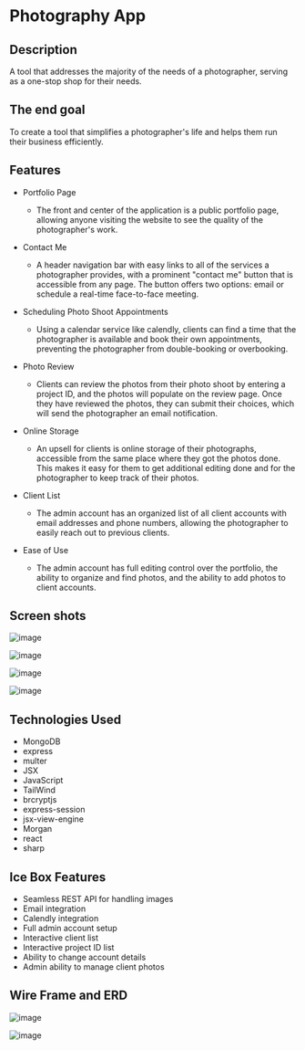 <!-- @format -->

# Photography App

## Description

A tool that addresses the majority of the needs of a photographer, serving as a one-stop shop for their needs.

## The end goal

To create a tool that simplifies a photographer's life and helps them run their business efficiently.

## Features

- Portfolio Page

  - The front and center of the application is a public portfolio page, allowing anyone visiting the website to see the quality of the photographer's work.

- Contact Me

  - A header navigation bar with easy links to all of the services a photographer provides, with a prominent "contact me" button that is accessible from any page. The button offers two options: email or schedule a real-time face-to-face meeting.

- Scheduling Photo Shoot Appointments

  - Using a calendar service like calendly, clients can find a time that the photographer is available and book their own appointments, preventing the photographer from double-booking or overbooking.

- Photo Review

  - Clients can review the photos from their photo shoot by entering a project ID, and the photos will populate on the review page. Once they have reviewed the photos, they can submit their choices, which will send the photographer an email notification.

- Online Storage

  - An upsell for clients is online storage of their photographs, accessible from the same place where they got the photos done. This makes it easy for them to get additional editing done and for the photographer to keep track of their photos.

- Client List

  - The admin account has an organized list of all client accounts with email addresses and phone numbers, allowing the photographer to easily reach out to previous clients.

- Ease of Use
  - The admin account has full editing control over the portfolio, the ability to organize and find photos, and the ability to add photos to client accounts.

## Screen shots

![image](https://user-images.githubusercontent.com/110639329/216745261-4e6e996e-39b2-452b-b194-6ad4944c2fc1.png)

![image](https://user-images.githubusercontent.com/110639329/216745275-e23f8fba-332e-4bce-b655-a98a5c13fee7.png)

![image](https://user-images.githubusercontent.com/110639329/216745311-23487cdc-5433-49dc-b006-adac062283c5.png)

![image](https://user-images.githubusercontent.com/110639329/216745342-c8fa332d-9b26-4c4a-ad8d-0f8e369cc3ff.png)

## Technologies Used

- MongoDB
- express
- multer
- JSX
- JavaScript
- TailWind
- brcryptjs
- express-session
- jsx-view-engine
- Morgan
- react
- sharp

## Ice Box Features

- Seamless REST API for handling images
- Email integration
- Calendly integration
- Full admin account setup
- Interactive client list
- Interactive project ID list
- Ability to change account details
- Admin ability to manage client photos

## Wire Frame and ERD

![image](https://user-images.githubusercontent.com/110639329/216745056-d844f6cd-32a3-4d9f-bbb1-f4010551faf6.png)

![image](https://user-images.githubusercontent.com/110639329/216744992-d86333b3-662a-4400-9307-6e7e98ad19d8.png)
